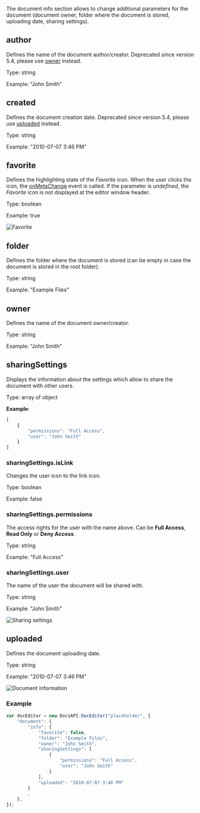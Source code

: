 The document info section allows to change additional parameters for the document (document owner, folder where the document is stored, uploading date, sharing settings).

## author

Defines the name of the document author/creator. Deprecated since version 5.4, please use [owner](#owner) instead.

Type: string

Example: "John Smith"


## created

Defines the document creation date. Deprecated since version 5.4, please use [uploaded](#uploaded) instead.

Type: string

Example: "2010-07-07 3:46 PM"


## favorite

Defines the highlighting state of the *Favorite* icon. When the user clicks the icon, the [onMetaChange](../../Events/index.md#onmetachange) event is called. If the parameter is *undefined*, the *Favorite* icon is not displayed at the editor window header.

Type: boolean

Example: true

![Favorite](/assets/images/editor/favorite.png)


## folder

Defines the folder where the document is stored (can be empty in case the document is stored in the root folder).

Type: string

Example: "Example Files"


## owner

Defines the name of the document owner/creator.

Type: string

Example: "John Smith"


## sharingSettings

Displays the information about the settings which allow to share the document with other users.

Type: array of object

**Example**:

``` javascript
[
    { 
        "permissions": "Full Access",
        "user": "John Smith"
    }
]
```


### sharingSettings.isLink

Changes the user icon to the link icon.

Type: boolean

Example: false


### sharingSettings.permissions

The access rights for the user with the name above. Can be **Full Access**, **Read Only** or **Deny Access**.

Type: string

Example: "Full Access"


### sharingSettings.user

The name of the user the document will be shared with.

Type: string

Example: "John Smith"

![Sharing settings](/assets/images/editor/sharing_settings.png) 


## uploaded

Defines the document uploading date.

Type: string

Example: "2010-07-07 3:46 PM"

![Document information](/assets/images/editor/info.png)

### Example

``` javascript
var docEditor = new DocsAPI.DocEditor("placeholder", {
    "document": {
        "info": {
            "favorite": false,
            "folder": "Example Files",
            "owner": "John Smith",
            "sharingSettings": [
                {
                    "permissions": "Full Access",
                    "user": "John Smith"
                }
            ],
            "uploaded": "2010-07-07 3:46 PM"     
        }
        ,
    },
});
```
